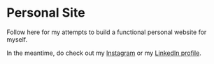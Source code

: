 # Personal Site
Follow here for my attempts to build a functional personal website for myself.


In the meantime, do check out my [Instagram](https://www.instagram.com/belleandcompass/) or my [LinkedIn profile](https://www.linkedin.com/in/isabelle-miller/).